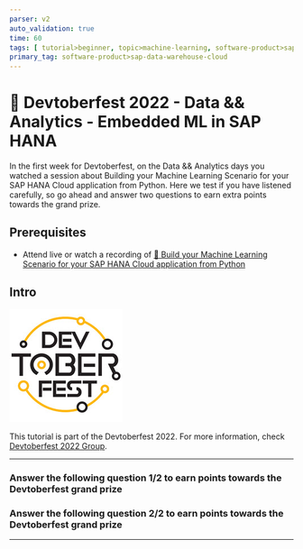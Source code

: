 ```yaml
---
parser: v2
auto_validation: true
time: 60
tags: [ tutorial>beginner, topic>machine-learning, software-product>sap-hana-cloud]
primary_tag: software-product>sap-data-warehouse-cloud
---
```


# 🔵 Devtoberfest 2022 - Data && Analytics - Embedded ML in SAP HANA
<!-- description --> In the first week for Devtoberfest, on the Data && Analytics days you watched a session about Building your Machine Learning Scenario for your SAP HANA Cloud application from Python. Here we test if you have listened carefully, so go ahead and answer two questions to earn extra points towards the grand prize.

## Prerequisites
 - Attend live or watch a recording of [🔵 Build your Machine Learning Scenario for your SAP HANA Cloud application from Python](https://groups.community.sap.com/t5/devtoberfest/build-your-machine-learning-scenario-for-your-sap-hana-cloud/ec-p/9071)



## Intro
![Devtoberfest](Devtoberfest.jpg)

This tutorial is part of the Devtoberfest 2022. For more information, check [Devtoberfest 2022 Group](https://groups.community.sap.com/t5/devtoberfest/gh-p/Devtoberfest).

---

### Answer the following question 1/2 to earn points towards the Devtoberfest grand prize




### Answer the following question 2/2 to earn points towards the Devtoberfest grand prize




---

